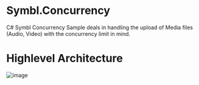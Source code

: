 # Symbl.Concurrency
C# Symbl Concurrency Sample deals in handling the upload of Media files (Audio, Video) with the concurrency limit in mind.

# Highlevel Architecture
![image](https://user-images.githubusercontent.com/2565797/148571988-66c91fe1-02bb-4bfc-8b59-427887cb4b14.png)


